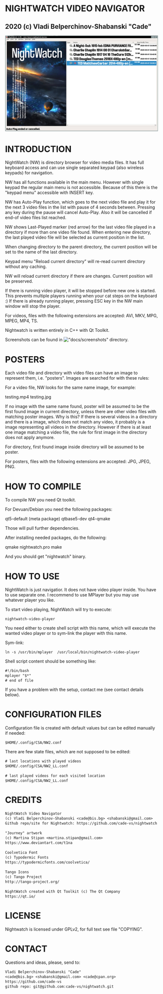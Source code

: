 


#  NIGHTWATCH VIDEO NAVIGATOR
## 2020 (c) Vladi Belperchinov-Shabanski "Cade"

![Nightwatch Screenshot](screenshots/nightwatch-screenshot1.jpg)

#  INTRODUCTION

NightWatch (NW) is directory browser for video media files. It has 
full keyboard access and can use single separated keypad 
(also wireless keypads) for navigation.

NW has all functions available in the main menu. However with single keypad
the regular main menu is not accessible. Because of this there is the
"keypad menu" accessible with INSERT key.

NW has Auto-Play function, which goes to the next video file and play it for the 
next 3 video files in the list with pause of 4 seconds between.
Pressing any key during the pause will cancel Auto-Play. 
Also it will be cancelled if end-of video files list reached.
   
NW shows Last-Played marker (red arrow) for the last video file played in a 
directory if more than one video file found. When entering new directory, the 
last played video file will be selected as current position in the list.
   
When changing directory to the parent directory, the current position will be 
set to the name of the last directory.

Keypad menu "Reload current directory" will re-read current directory without 
any caching.   

NW will reload current directory if there are changes. Current position will 
be preserved.

If there is running video player, it will be stopped before new one is started.
This prevents multiple players running when your cat steps on the keyboard :)
If there is already running player, pressing ESC key in the NW main window 
will stop the player.

For videos, files with the following extensions are 
accepted: AVI, MKV, MPG, MPEG, MP4, TS.

Nightwatch is written entirely in C++ with Qt Toolkit.

Screenshots can be found in !["docs/screenshots"](docs/screenshots) directory.

#  POSTERS

Each video file and directory with video files can have an image to represent
them, i.e. "posters". Images are searched for with these rules:

For a video file, NW looks for the same name image, for example:

   testing.mp4
   testing.jpg
   
If no image with the same name found, poster will be assumed to be the first
found image in current directory, unless there are other video files with
matching poster images. Why is this? If there is several videos in a directory
and there is a image, which does not match any video, it probably is a image
representing all videos in the directory. However if there is at least one
image matching a video file, the rule for first image in the directory does
not apply anymore.

For directory, first found image inside directory will be assumed to be poster.

For posters, files with the following extensions are accepted: JPG, JPEG, PNG.

#  HOW TO COMPILE

To compile NW you need Qt toolkit.
   
For Devuan/Debian you need the following packages:
   
   qt5-default (meta package)
   qtbase5-dev
   qt4-qmake
   
Those will pull further dependencies.
   
After installing needed packages, do the following:
   
   qmake nightwatch.pro
   make
   
And you should get "nightwatch" binary.

#  HOW TO USE

NightWatch is just navigatior. It does not have video player inside. You have
to use separate one. I recommend to use MPlayer but you may use whatever
player you like.

To start video playing, NightWatch will try to execute:

    nightwatch-video-player
    
You need either to create shell script with this name, which will execute the
wanted video player or to sym-link the player with this name. 

Sym-link:

    ln -s /usr/bin/mplayer  /usr/local/bin/nightwatch-video-player
    
Shell script content should be something like:

    #!/bin/bash
    mplayer "$*"
    # end of file

If you have a problem with the setup, contact me (see contact details below).

#  CONFIGURATION FILES

Configuration file is created with default values but can be
edited manually if needed:

    $HOME/.config/CSA/NW2.conf

There are few state files, which are not supposed to be edited:

    # last locations with played videos
    $HOME/.config/CSA/NW2_LL.conf

    # last played videos for each visited location
    $HOME/.config/CSA/NW2_LL.conf

#  CREDITS

    NightWatch Video Navigator 
    (c) Vladi Belperchinov-Shabanski <cade@bis.bg> <shabanski@gmail.com>
    Github repo/site for Nightwatch: https://github.com/cade-vs/nightwatch

    "Journey" artwork 
    (c) Martina Stipan <martina.stipan@gmail.com> 
    https://www.deviantart.com/t1na

    Coolvetica Font 
    (c) Typodermic Fonts 
    https://typodermicfonts.com/coolvetica/

    Tango Icons 
    (c) Tango Project 
    http://tango-project.org/

    NightWatch created with Qt Toolkit (c) The Qt Company 
    https://qt.io/

#  LICENSE

Nightwatch is licensed under GPLv2, for full text see file "COPYING".

#  CONTACT

Questions and ideas, please, send to:

    Vladi Belperchinov-Shabanski "Cade"
    <cade@bis.bg> <shabanski@gmail.com> <cade@cpan.org>
    https://github.com/cade-vs
    github repo: git@github.com:cade-vs/nightwatch.git
